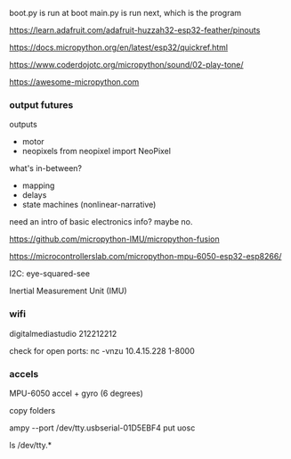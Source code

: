 boot.py is run at boot
main.py is run next, which is the program


https://learn.adafruit.com/adafruit-huzzah32-esp32-feather/pinouts

https://docs.micropython.org/en/latest/esp32/quickref.html

https://www.coderdojotc.org/micropython/sound/02-play-tone/

https://awesome-micropython.com

### output futures

outputs
- motor
- neopixels
from neopixel import NeoPixel

what's in-between?
- mapping
- delays
- state machines (nonlinear-narrative)

need an intro of basic electronics info? maybe no.


https://github.com/micropython-IMU/micropython-fusion

https://microcontrollerslab.com/micropython-mpu-6050-esp32-esp8266/

I2C: eye-squared-see

Inertial Measurement Unit (IMU)

### wifi

digitalmediastudio
212212212

check for open ports:
nc -vnzu 10.4.15.228 1-8000


### accels

MPU-6050
accel + gyro (6 degrees)




copy folders

ampy --port /dev/tty.usbserial-01D5EBF4 put uosc

ls /dev/tty.*
